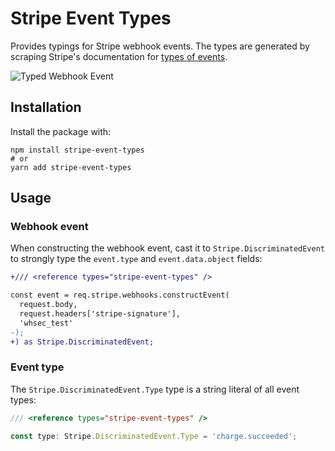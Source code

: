 # Stripe Event Types

Provides typings for Stripe webhook events. The types are generated by scraping Stripe's documentation for [types of events](https://stripe.com/docs/api/events/types).

![Typed Webhook Event](https://user-images.githubusercontent.com/1087679/187047509-d8cfe324-0e19-468e-8cdf-7fd3f503ad1f.gif)


## Installation

Install the package with:

```shell
npm install stripe-event-types
# or
yarn add stripe-event-types
```

## Usage

### Webhook event

When constructing the webhook event, cast it to `Stripe.DiscriminatedEvent` to strongly type the `event.type` and `event.data.object` fields:

```diff
+/// <reference types="stripe-event-types" />

const event = req.stripe.webhooks.constructEvent(
  request.body,
  request.headers['stripe-signature'],
  'whsec_test'
-);
+) as Stripe.DiscriminatedEvent;
```

### Event type

The `Stripe.DiscriminatedEvent.Type` type is a string literal of all event types:

```ts
/// <reference types="stripe-event-types" />

const type: Stripe.DiscriminatedEvent.Type = 'charge.succeeded';
```